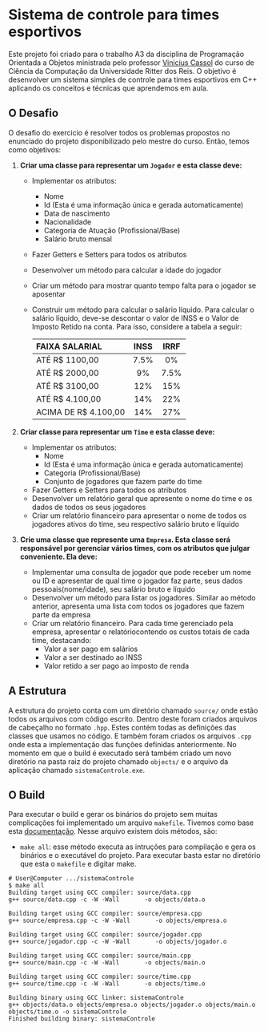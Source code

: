 # Sistema de controle para times esportivos
Este projeto foi criado para o trabalho A3 da disciplina de Programação Orientada a Objetos ministrada pelo professor [Vinicius Cassol](https://github.com/vinicassol) do curso de Ciência da Computação da Universidade Ritter dos Reis. O objetivo é desenvolver um sistema simples de controle para times esportivos em C++ aplicando os conceitos e técnicas que aprendemos em aula.

## O Desafio
O desafio do exercicio é resolver todos os problemas propostos no enunciado do projeto disponibilizado pelo mestre do curso. Então, temos como objetivos:
1. **Criar uma classe para representar um `Jogador` e esta classe deve:**
	- Implementar os atributos:
		- Nome
		- Id (Esta é uma informação única e gerada automaticamente)
		- Data de nascimento
		- Nacionalidade
		- Categoria de Atuação (Profissional/Base)
		- Salário bruto mensal
	- Fazer Getters e Setters para todos os atributos
	- Desenvolver um método para calcular a idade do jogador
	- Criar um método para mostrar quanto tempo falta para o jogador se aposentar
	- Construir um método para calcular o salário líquido. Para calcular o salário líquido, deve-se descontar o valor de INSS e o Valor de Imposto Retido na conta. Para isso, considere a tabela a seguir:
   

		|   FAIXA SALARIAL     |  INSS  | IRRF  |
		| :---                 |  :---: | :---: |
		| ATÉ R$ 1100,00       |   7.5% |   0%  |
		| ATÉ R$ 2000,00       |     9% | 7.5%  |
		| ATÉ R$ 3100,00       |    12% |  15%  |
		| ATÉ R$ 4.100,00      |    14% |  22%  |
		| ACIMA DE R$ 4.100,00 |    14% |  27%  |


2. **Criar classe para representar um `Time`  e esta classe deve:**
	- Implementar os atributos:
		- Nome
		- Id (Esta é uma informação única e gerada automaticamente)
		- Categoria (Profissional/Base)
		- Conjunto de jogadores que fazem parte do time
	- Fazer Getters e Setters para todos os atributos
	- Desenvolver um relatório geral que apresente o nome do time e os dados de todos os seus jogadores
	- Criar um relatório financeiro para apresentar o nome de todos os jogadores ativos do time, seu respectivo salário bruto e líquido


3. **Crie uma classe que represente uma `Empresa`. Esta classe será responsável por gerenciar vários times, com os atributos que julgar conveniente. Ela deve:**
	- Implementar uma consulta de jogador que pode receber um nome ou ID e apresentar de qual time o jogador faz parte, seus dados pessoais(nome/idade), seu salário bruto e líquido
	- Desenvolver um método para listar os jogadores. Similar ao método anterior, apresenta uma lista com todos os jogadores que fazem parte da empresa
	- Criar um relatório financeiro. Para cada time gerenciado pela empresa, apresentar o relatóriocontendo os custos totais de cada time, destacando:
		- Valor a ser pago em salários
		- Valor a ser destinado ao INSS
		- Valor retido a ser pago ao imposto de renda

## A Estrutura
A estrutura do projeto conta com um diretório chamado `source/` onde estão todos os arquivos com código escrito. Dentro deste foram criados arquivos de cabeçalho no formato `.hpp`. Estes contém todas as definições das classes que usamos no código. E também foram criados os arquivos `.cpp` onde esta a implementação das funções definidas anteriormente. No momento em que o build é executado será também criado um novo diretório na pasta raiz do projeto chamado `objects/` e o arquivo da aplicação chamado `sistemaControle.exe`.

## O Build
Para executar o build e gerar os binários do projeto sem muitas complicações foi implementado um arquivo `makefile`. Tivemos como base esta [documentação](https://www.gnu.org/software/make/manual/make.html). Nesse arquivo existem dois métodos, são:
- `make all`: esse método executa as intruções para compilação e gera os binários e o executável do projeto. Para executar basta estar no diretório que esta o `makefile` e digitar make.

```Shell
# User@Computer .../sistemaControle
$ make all
Building target using GCC compiler: source/data.cpp
g++ source/data.cpp -c -W -Wall       -o objects/data.o

Building target using GCC compiler: source/empresa.cpp
g++ source/empresa.cpp -c -W -Wall       -o objects/empresa.o

Building target using GCC compiler: source/jogador.cpp
g++ source/jogador.cpp -c -W -Wall       -o objects/jogador.o

Building target using GCC compiler: source/main.cpp
g++ source/main.cpp -c -W -Wall       -o objects/main.o

Building target using GCC compiler: source/time.cpp
g++ source/time.cpp -c -W -Wall       -o objects/time.o

Building binary using GCC linker: sistemaControle
g++ objects/data.o objects/empresa.o objects/jogador.o objects/main.o objects/time.o -o sistemaControle
Finished building binary: sistemaControle
```